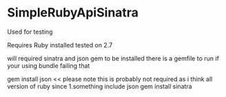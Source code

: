 # SimpleRubyApiSinatra
Used for testing 


Requires Ruby installed tested on 2.7

will required sinatra and json gem to be installed there is a gemfile to run if your using bundle failing that

gem install json  << please note this is probably not required as i think all version of ruby since 1.something include json
gem install sinatra
